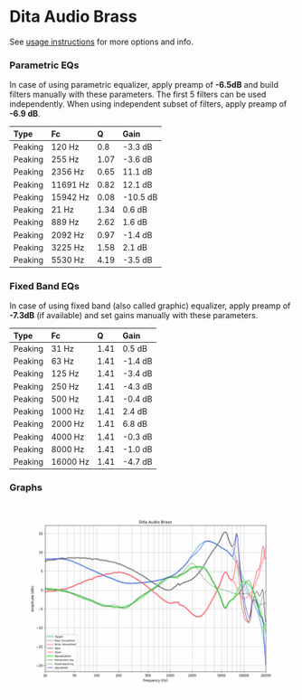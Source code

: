 # Dita Audio Brass
See [usage instructions](https://github.com/jaakkopasanen/AutoEq#usage) for more options and info.

### Parametric EQs
In case of using parametric equalizer, apply preamp of **-6.5dB** and build filters manually
with these parameters. The first 5 filters can be used independently.
When using independent subset of filters, apply preamp of **-6.9 dB**.

| Type    | Fc       |    Q | Gain     |
|:--------|:---------|:-----|:---------|
| Peaking | 120 Hz   | 0.8  | -3.3 dB  |
| Peaking | 255 Hz   | 1.07 | -3.6 dB  |
| Peaking | 2356 Hz  | 0.65 | 11.1 dB  |
| Peaking | 11691 Hz | 0.82 | 12.1 dB  |
| Peaking | 15942 Hz | 0.08 | -10.5 dB |
| Peaking | 21 Hz    | 1.34 | 0.6 dB   |
| Peaking | 889 Hz   | 2.62 | 1.6 dB   |
| Peaking | 2092 Hz  | 0.97 | -1.4 dB  |
| Peaking | 3225 Hz  | 1.58 | 2.1 dB   |
| Peaking | 5530 Hz  | 4.19 | -3.5 dB  |

### Fixed Band EQs
In case of using fixed band (also called graphic) equalizer, apply preamp of **-7.3dB**
(if available) and set gains manually with these parameters.

| Type    | Fc       |    Q | Gain    |
|:--------|:---------|:-----|:--------|
| Peaking | 31 Hz    | 1.41 | 0.5 dB  |
| Peaking | 63 Hz    | 1.41 | -1.4 dB |
| Peaking | 125 Hz   | 1.41 | -3.4 dB |
| Peaking | 250 Hz   | 1.41 | -4.3 dB |
| Peaking | 500 Hz   | 1.41 | -0.4 dB |
| Peaking | 1000 Hz  | 1.41 | 2.4 dB  |
| Peaking | 2000 Hz  | 1.41 | 6.8 dB  |
| Peaking | 4000 Hz  | 1.41 | -0.3 dB |
| Peaking | 8000 Hz  | 1.41 | -1.0 dB |
| Peaking | 16000 Hz | 1.41 | -4.7 dB |

### Graphs
![](./Dita%20Audio%20Brass.png)